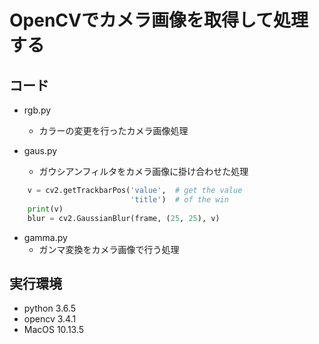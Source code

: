 # OpenCVでカメラ画像を取得して処理する
## コード
- rgb.py
  - カラーの変更を行ったカメラ画像処理
  
- gaus.py
  - ガウシアンフィルタをカメラ画像に掛け合わせた処理
```python
    v = cv2.getTrackbarPos('value',  # get the value
                           'title')  # of the win
    print(v)
    blur = cv2.GaussianBlur(frame, (25, 25), v)
```
- gamma.py
  - ガンマ変換をカメラ画像で行う処理

## 実行環境
- python 3.6.5
- opencv 3.4.1
- MacOS 10.13.5
